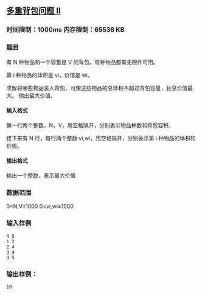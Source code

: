 ## [多重背包问题 II](https://www.acwing.com/problem/content/description/3)

### 时间限制：1000ms 内存限制：65536 KB

### 题目
有 N 种物品和一个容量是 V 的背包，每种物品都有无限件可用。

第 i 种物品的体积是 vi，价值是 wi。

求解将哪些物品装入背包，可使这些物品的总体积不超过背包容量，且总价值最大。
输出最大价值。

#### 输入格式
第一行两个整数，N，V，用空格隔开，分别表示物品种数和背包容积。

接下来有 N 行，每行两个整数 vi,wi，用空格隔开，分别表示第 i 种物品的体积和价值。

#### 输出格式
输出一个整数，表示最大价值

### 数据范围
0<N,V≤1000
0<vi,wi≤1000

### 输入样例
~~~
4 5
1 2
2 4
3 4
4 5
~~~
### 输出样例：
~~~
10
~~~